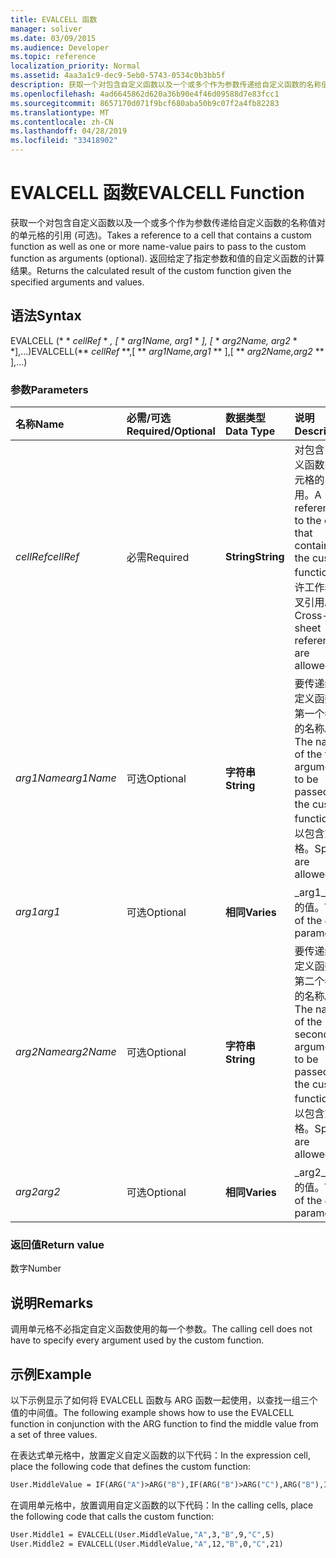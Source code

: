 ```yaml
---
title: EVALCELL 函数
manager: soliver
ms.date: 03/09/2015
ms.audience: Developer
ms.topic: reference
localization_priority: Normal
ms.assetid: 4aa3a1c9-dec9-5eb0-5743-0534c0b3bb5f
description: 获取一个对包含自定义函数以及一个或多个作为参数传递给自定义函数的名称值对的单元格的引用 (可选)。 返回给定了指定参数和值的自定义函数的计算结果。
ms.openlocfilehash: 4ad6645862d620a36b90e4f46d09588d7e83fcc1
ms.sourcegitcommit: 8657170d071f9bcf680aba50b9c07f2a4fb82283
ms.translationtype: MT
ms.contentlocale: zh-CN
ms.lasthandoff: 04/28/2019
ms.locfileid: "33418902"
---
```

# <a name="evalcell-function"></a><span data-ttu-id="c427d-104">EVALCELL 函数</span><span class="sxs-lookup"><span data-stu-id="c427d-104">EVALCELL Function</span></span>

<span data-ttu-id="c427d-105">获取一个对包含自定义函数以及一个或多个作为参数传递给自定义函数的名称值对的单元格的引用 (可选)。</span><span class="sxs-lookup"><span data-stu-id="c427d-105">Takes a reference to a cell that contains a custom function as well as one or more name-value pairs to pass to the custom function as arguments (optional).</span></span> <span data-ttu-id="c427d-106">返回给定了指定参数和值的自定义函数的计算结果。</span><span class="sxs-lookup"><span data-stu-id="c427d-106">Returns the calculated result of the custom function given the specified arguments and values.</span></span>
  
## <a name="syntax"></a><span data-ttu-id="c427d-107">语法</span><span class="sxs-lookup"><span data-stu-id="c427d-107">Syntax</span></span>

<span data-ttu-id="c427d-108">EVALCELL (\* \* *cellRef* \* *, [* \* *arg1Name, arg1* \* *], [* \* *arg2Name, arg2* \* \*],...)</span><span class="sxs-lookup"><span data-stu-id="c427d-108">EVALCELL(\*\* *cellRef* \*\*,[ \*\* *arg1Name,arg1* \*\* ],[ \*\* *arg2Name,arg2* \*\* ],…)</span></span> 
  
### <a name="parameters"></a><span data-ttu-id="c427d-109">参数</span><span class="sxs-lookup"><span data-stu-id="c427d-109">Parameters</span></span>

|<span data-ttu-id="c427d-110">**名称**</span><span class="sxs-lookup"><span data-stu-id="c427d-110">**Name**</span></span>|<span data-ttu-id="c427d-111">**必需/可选**</span><span class="sxs-lookup"><span data-stu-id="c427d-111">**Required/Optional**</span></span>|<span data-ttu-id="c427d-112">**数据类型**</span><span class="sxs-lookup"><span data-stu-id="c427d-112">**Data Type**</span></span>|<span data-ttu-id="c427d-113">**说明**</span><span class="sxs-lookup"><span data-stu-id="c427d-113">**Description**</span></span>|
|:-----|:-----|:-----|:-----|
| <span data-ttu-id="c427d-114">_cellRef_</span><span class="sxs-lookup"><span data-stu-id="c427d-114">_cellRef_</span></span> <br/> |<span data-ttu-id="c427d-115">必需</span><span class="sxs-lookup"><span data-stu-id="c427d-115">Required</span></span>  <br/> |<span data-ttu-id="c427d-116">**String**</span><span class="sxs-lookup"><span data-stu-id="c427d-116">**String**</span></span> <br/> |<span data-ttu-id="c427d-117">对包含自定义函数的单元格的引用。</span><span class="sxs-lookup"><span data-stu-id="c427d-117">A reference to the cell that contains the custom function.</span></span> <span data-ttu-id="c427d-118">允许工作表交叉引用。</span><span class="sxs-lookup"><span data-stu-id="c427d-118">Cross-sheet references are allowed.</span></span>  <br/> |
| <span data-ttu-id="c427d-119">_arg1Name_</span><span class="sxs-lookup"><span data-stu-id="c427d-119">_arg1Name_</span></span> <br/> |<span data-ttu-id="c427d-120">可选</span><span class="sxs-lookup"><span data-stu-id="c427d-120">Optional</span></span>  <br/> |<span data-ttu-id="c427d-121">**字符串**</span><span class="sxs-lookup"><span data-stu-id="c427d-121">**String**</span></span> <br/> |<span data-ttu-id="c427d-122">要传递给自定义函数的第一个参数的名称。</span><span class="sxs-lookup"><span data-stu-id="c427d-122">The name of the first argument to be passed to the custom function.</span></span> <span data-ttu-id="c427d-123">可以包含空格。</span><span class="sxs-lookup"><span data-stu-id="c427d-123">Spaces are allowed.</span></span>  <br/> |
| <span data-ttu-id="c427d-124">_arg1_</span><span class="sxs-lookup"><span data-stu-id="c427d-124">_arg1_</span></span> <br/> |<span data-ttu-id="c427d-125">可选</span><span class="sxs-lookup"><span data-stu-id="c427d-125">Optional</span></span>  <br/> |<span data-ttu-id="c427d-126">**相同**</span><span class="sxs-lookup"><span data-stu-id="c427d-126">**Varies**</span></span> <br/> |<span data-ttu-id="c427d-127">_arg1_参数的值。</span><span class="sxs-lookup"><span data-stu-id="c427d-127">Value of the  _arg1_ parameter.</span></span>  <br/> |
| <span data-ttu-id="c427d-128">_arg2Name_</span><span class="sxs-lookup"><span data-stu-id="c427d-128">_arg2Name_</span></span> <br/> |<span data-ttu-id="c427d-129">可选</span><span class="sxs-lookup"><span data-stu-id="c427d-129">Optional</span></span>  <br/> |<span data-ttu-id="c427d-130">**字符串**</span><span class="sxs-lookup"><span data-stu-id="c427d-130">**String**</span></span> <br/> |<span data-ttu-id="c427d-131">要传递给自定义函数的第二个参数的名称。</span><span class="sxs-lookup"><span data-stu-id="c427d-131">The name of the second argument to be passed to the custom function.</span></span> <span data-ttu-id="c427d-132">可以包含空格。</span><span class="sxs-lookup"><span data-stu-id="c427d-132">Spaces are allowed.</span></span>  <br/> |
| <span data-ttu-id="c427d-133">_arg2_</span><span class="sxs-lookup"><span data-stu-id="c427d-133">_arg2_</span></span> <br/> |<span data-ttu-id="c427d-134">可选</span><span class="sxs-lookup"><span data-stu-id="c427d-134">Optional</span></span>  <br/> |<span data-ttu-id="c427d-135">**相同**</span><span class="sxs-lookup"><span data-stu-id="c427d-135">**Varies**</span></span> <br/> |<span data-ttu-id="c427d-136">_arg2_参数的值。</span><span class="sxs-lookup"><span data-stu-id="c427d-136">Value of the  _arg2_ parameter.</span></span>  <br/> |
   
### <a name="return-value"></a><span data-ttu-id="c427d-137">返回值</span><span class="sxs-lookup"><span data-stu-id="c427d-137">Return value</span></span>

<span data-ttu-id="c427d-138">数字</span><span class="sxs-lookup"><span data-stu-id="c427d-138">Number</span></span>
  
## <a name="remarks"></a><span data-ttu-id="c427d-139">说明</span><span class="sxs-lookup"><span data-stu-id="c427d-139">Remarks</span></span>

<span data-ttu-id="c427d-140">调用单元格不必指定自定义函数使用的每一个参数。</span><span class="sxs-lookup"><span data-stu-id="c427d-140">The calling cell does not have to specify every argument used by the custom function.</span></span> 
  
## <a name="example"></a><span data-ttu-id="c427d-141">示例</span><span class="sxs-lookup"><span data-stu-id="c427d-141">Example</span></span>

<span data-ttu-id="c427d-142">以下示例显示了如何将 EVALCELL 函数与 ARG 函数一起使用，以查找一组三个值的中间值。</span><span class="sxs-lookup"><span data-stu-id="c427d-142">The following example shows how to use the EVALCELL function in conjunction with the ARG function to find the middle value from a set of three values.</span></span> 
  
<span data-ttu-id="c427d-143">在表达式单元格中，放置定义自定义函数的以下代码：</span><span class="sxs-lookup"><span data-stu-id="c427d-143">In the expression cell, place the following code that defines the custom function:</span></span> 
  
```vb
User.MiddleValue = IF(ARG("A")>ARG("B"),IF(ARG("B")>ARG("C"),ARG("B"),IF(ARG("A")>ARG("C"),ARG("C"),ARG("A"))),IF(ARG("A")>ARG("C"),ARG("A"),IF(ARG("B")>ARG("C"),ARG("C"),ARG("B"))))
```

<span data-ttu-id="c427d-144">在调用单元格中，放置调用自定义函数的以下代码：</span><span class="sxs-lookup"><span data-stu-id="c427d-144">In the calling cells, place the following code that calls the custom function:</span></span>
  
```vb
User.Middle1 = EVALCELL(User.MiddleValue,"A",3,"B",9,"C",5) 
User.Middle2 = EVALCELL(User.MiddleValue,"A",12,"B",0,"C",21) 

```


